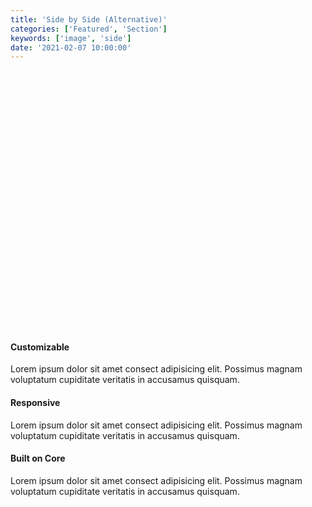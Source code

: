 ```yaml
---
title: 'Side by Side (Alternative)'
categories: ['Featured', 'Section']
keywords: ['image', 'side']
date: '2021-02-07 10:00:00'
---
```


<!-- wp:group {"align":"wide","style":{"spacing":{"padding":{"top":"10vh","bottom":"10vh"}}}} -->
<div class="wp-block-group alignwide" style="padding-top:10vh;padding-bottom:10vh">
<div class="wp-block-group__inner-container">

<!-- wp:columns {"align":"wide"} -->
<div class="wp-block-columns alignwide">

<!-- wp:column -->
<div class="wp-block-column">

<!-- wp:image {"align":"center","sizeSlug":"large"} -->
<div class="wp-block-image"><figure class="aligncenter size-large"><img src="https://images.unsplash.com/photo-1612698565524-1101522e9a21?ixid=MXwxMjA3fDB8MHxwaG90by1wYWdlfHx8fGVufDB8fHw%3D&amp;ixlib=rb-1.2.1&amp;auto=format&amp;fit=crop&amp;w=400&amp;q=80" alt=""/></figure></div>
<!-- /wp:image -->

</div>
<!-- /wp:column -->

<!-- wp:column {"width":"40%"} -->
<div class="wp-block-column" style="flex-basis:40%">
    <!-- wp:heading {"level":4} -->
    <h4 class="mb3">Customizable</h4>
    <!-- /wp:heading -->
    <!-- wp:paragraph {"fontSize":"extra-small"} -->
    <p class="has-extra-small-font-size o-70 mt0 mb3">Lorem ipsum dolor sit amet consect adipisicing elit. Possimus magnam voluptatum cupiditate veritatis in accusamus quisquam.</p>
    <!-- /wp:paragraph -->
    <!-- wp:heading {"level":4} -->
    <h4 class="mb3">Responsive</h4>
    <!-- /wp:heading -->
    <!-- wp:paragraph {"fontSize":"extra-small"} -->
    <p class="has-extra-small-font-size o-70 mt0 mb3">Lorem ipsum dolor sit amet consect adipisicing elit. Possimus magnam voluptatum cupiditate veritatis in accusamus quisquam.</p>
    <!-- /wp:paragraph -->
    <!-- wp:heading {"level":4} -->
    <h4 class="mb3">Built on Core</h4>
    <!-- /wp:heading -->
    <!-- wp:paragraph {"fontSize":"extra-small"} -->
    <p class="has-extra-small-font-size o-70 mt0 mb3">Lorem ipsum dolor sit amet consect adipisicing elit. Possimus magnam voluptatum cupiditate veritatis in accusamus quisquam.</p>
    <!-- /wp:paragraph -->
</div>
<!-- /wp:column -->

</div>
<!-- /wp:columns -->

</div>
</div>
<!-- /wp:group -->
